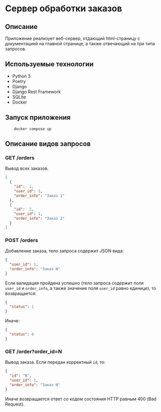 # Сервер обработки заказов

## Описание

Приложение реализует веб-сервер, отдающий html-страницу с документацией на главной странице, 
а также отвечающий на три типа запросов.


## Используемые технологии

- Python 3
- Poetry
- Django
- Django Rest Framework
- SQLite
- Docker

## Запуск приложения

```commandline
    docker compose up
```

## Описание видов запросов

### GET /orders

Вывод всех заказов.

```json
[
  {
    "id":  1,
    "user_id": 1,
    "order_info": "Заказ 1"
  },
  {
    "id":  2,
    "user_id": 1,
    "order_info": "Заказ 2"
  } 
]
```


### POST /orders

Добавление заказа, тело запроса содержит JSON вида:

```json
{
  "user_id": 1,
  "order_info": "Заказ N"
}
```

Если валидация пройдена успешно (тело запроса содержит поля `user_id` и `order_info`, а также 
значение поля `user_id` равно единице), то возвращается:

```json
{
  "status": 1
}
```

Иначе:

```json
{
  "status": 0
}
```

### GET /order?order_id=N

Вывод заказа. Если передан корректный `id`, то:
```json
{
  "id": "N",
  "user_id": 1,
  "order_info": "Заказ N"
}
```

Иначе возвращается ответ со кодом состояния HTTP равным 400 (Bad Request).


